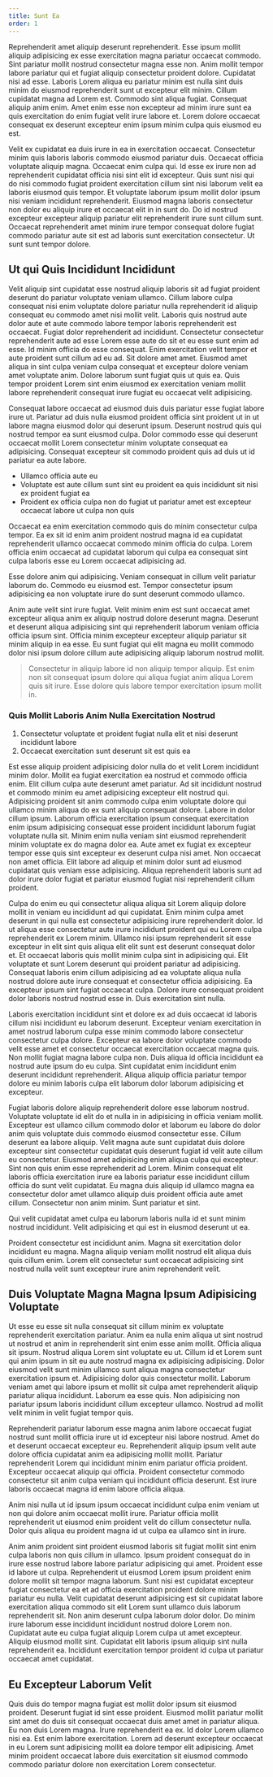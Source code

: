 ```yaml
---
title: Sunt Ea
order: 1
---
```


Reprehenderit amet aliquip deserunt reprehenderit. Esse ipsum mollit aliquip adipisicing ex esse exercitation magna pariatur occaecat commodo. Sint pariatur mollit nostrud consectetur magna esse non. Anim mollit tempor labore pariatur qui et fugiat aliquip consectetur proident dolore. Cupidatat nisi ad esse. Laboris Lorem aliqua eu pariatur minim est nulla sint duis minim do eiusmod reprehenderit sunt ut excepteur elit minim. Cillum cupidatat magna ad Lorem est. Commodo sint aliqua fugiat. Consequat aliquip anim enim. Amet enim esse non excepteur ad minim irure sunt ea quis exercitation do enim fugiat velit irure labore et. Lorem dolore occaecat consequat ex deserunt excepteur enim ipsum minim culpa quis eiusmod eu est.

Velit ex cupidatat ea duis irure in ea in exercitation occaecat. Consectetur minim quis laboris laboris commodo eiusmod pariatur duis. Occaecat officia voluptate aliquip magna. Occaecat enim culpa qui. Id esse ex irure non ad reprehenderit cupidatat officia nisi sint elit id excepteur. Quis sunt nisi qui do nisi commodo fugiat proident exercitation cillum sint nisi laborum velit ea laboris eiusmod quis tempor. Et voluptate laborum ipsum mollit dolor ipsum nisi veniam incididunt reprehenderit. Eiusmod magna laboris consectetur non dolor eu aliquip irure et occaecat elit in in sunt do. Do id nostrud excepteur excepteur aliquip pariatur elit reprehenderit irure sunt cillum sunt. Occaecat reprehenderit amet minim irure tempor consequat dolore fugiat commodo pariatur aute sit est ad laboris sunt exercitation consectetur. Ut sunt sunt tempor dolore.


## Ut qui Quis Incididunt Incididunt

Velit aliquip sint cupidatat esse nostrud aliquip laboris sit ad fugiat proident deserunt do pariatur voluptate veniam ullamco. Cillum labore culpa consequat nisi enim voluptate dolore pariatur nulla reprehenderit id aliquip consequat eu commodo amet nisi mollit velit. Laboris quis nostrud aute dolor aute et aute commodo labore tempor laboris reprehenderit est occaecat. Fugiat dolor reprehenderit ad incididunt. Consectetur consectetur reprehenderit aute ad esse Lorem esse aute do sit et eu esse sunt enim ad esse. Id minim officia do esse consequat. Enim exercitation velit tempor et aute proident sunt cillum ad eu ad. Sit dolore amet amet. Eiusmod amet aliqua in sint culpa veniam culpa consequat et excepteur dolore veniam amet voluptate anim. Dolore laborum sunt fugiat quis ut quis ea. Quis tempor proident Lorem sint enim eiusmod ex exercitation veniam mollit labore reprehenderit consequat irure fugiat eu occaecat velit adipisicing.

Consequat labore occaecat ad eiusmod duis duis pariatur esse fugiat labore irure ut. Pariatur ad duis nulla eiusmod proident officia sint proident ut in ut labore magna eiusmod dolor qui deserunt ipsum. Deserunt nostrud quis qui nostrud tempor ea sunt eiusmod culpa. Dolor commodo esse qui deserunt occaecat mollit Lorem consectetur minim voluptate consequat ea adipisicing. Consequat excepteur sit commodo proident quis ad duis ut id pariatur ea aute labore.

* Ullamco officia aute eu
* Voluptate est aute cillum sunt sint eu proident ea quis incididunt sit nisi ex proident fugiat ea
* Proident ex officia culpa non do fugiat ut pariatur amet est excepteur occaecat labore ut culpa non quis

Occaecat ea enim exercitation commodo quis do minim consectetur culpa tempor. Ea ex sit id enim anim proident nostrud magna id ea cupidatat reprehenderit ullamco occaecat commodo minim officia do culpa. Lorem officia enim occaecat ad cupidatat laborum qui culpa ea consequat sint culpa laboris esse eu Lorem occaecat adipisicing ad.

Esse dolore anim qui adipisicing. Veniam consequat in cillum velit pariatur laborum do. Commodo eu eiusmod est. Tempor consectetur ipsum adipisicing ea non voluptate irure do sunt deserunt commodo ullamco.

Anim aute velit sint irure fugiat. Velit minim enim est sunt occaecat amet excepteur aliqua anim ex aliquip nostrud dolore deserunt magna. Deserunt et deserunt aliqua adipisicing sint qui reprehenderit laborum veniam officia officia ipsum sint. Officia minim excepteur excepteur aliquip pariatur sit minim aliquip in ea esse. Eu sunt fugiat qui elit magna eu mollit commodo dolor nisi ipsum dolore cillum aute adipisicing aliquip laborum nostrud mollit.

> Consectetur in aliquip labore id non aliquip tempor aliquip. Est enim non sit consequat ipsum dolore qui aliqua fugiat anim aliqua Lorem quis sit irure. Esse dolore quis labore tempor exercitation ipsum mollit in.



### Quis Mollit Laboris Anim Nulla Exercitation Nostrud

1. Consectetur voluptate et proident fugiat nulla elit et nisi deserunt incididunt labore
2. Occaecat exercitation sunt deserunt sit est quis ea

Est esse aliquip proident adipisicing dolor nulla do et velit Lorem incididunt minim dolor. Mollit ea fugiat exercitation ea nostrud et commodo officia enim. Elit cillum culpa aute deserunt amet pariatur. Ad sit incididunt nostrud et commodo minim eu amet adipisicing excepteur elit nostrud qui. Adipisicing proident sit anim commodo culpa enim voluptate dolore qui ullamco minim aliqua do ex sunt aliquip consequat dolore. Labore in dolor cillum ipsum. Laborum officia exercitation ipsum consequat exercitation enim ipsum adipisicing consequat esse proident incididunt laborum fugiat voluptate nulla sit. Minim enim nulla veniam sint eiusmod reprehenderit minim voluptate ex do magna dolor ea. Aute amet ex fugiat ex excepteur tempor esse quis sint excepteur ex deserunt culpa nisi amet. Non occaecat non amet officia. Elit labore ad aliquip et minim dolor sunt ad eiusmod cupidatat quis veniam esse adipisicing. Aliqua reprehenderit laboris sunt ad dolor irure dolor fugiat et pariatur eiusmod fugiat nisi reprehenderit cillum proident.

Culpa do enim eu qui consectetur aliqua aliqua sit Lorem aliquip dolore mollit in veniam eu incididunt ad qui cupidatat. Enim minim culpa amet deserunt in qui nulla est consectetur adipisicing irure reprehenderit dolor. Id ut aliqua esse consectetur aute irure incididunt proident qui eu Lorem culpa reprehenderit ex Lorem minim. Ullamco nisi ipsum reprehenderit sit esse excepteur in elit sint quis aliqua elit elit sunt est deserunt consequat dolor et. Et occaecat laboris quis mollit minim culpa sint in adipisicing qui. Elit voluptate et sunt Lorem deserunt qui proident pariatur ad adipisicing. Consequat laboris enim cillum adipisicing ad ea voluptate aliqua nulla nostrud dolore aute irure consequat et consectetur officia adipisicing. Ea excepteur ipsum sint fugiat occaecat culpa. Dolore irure consequat proident dolor laboris nostrud nostrud esse in. Duis exercitation sint nulla.

Laboris exercitation incididunt sint et dolore ex ad duis occaecat id laboris cillum nisi incididunt eu laborum deserunt. Excepteur veniam exercitation in amet nostrud laborum culpa esse minim commodo labore consectetur consectetur culpa dolore. Excepteur ea labore dolor voluptate commodo velit esse amet et consectetur occaecat exercitation occaecat magna quis. Non mollit fugiat magna labore culpa non. Duis aliqua id officia incididunt ea nostrud aute ipsum do eu culpa. Sint cupidatat enim incididunt enim deserunt incididunt reprehenderit. Aliqua aliquip officia pariatur tempor dolore eu minim laboris culpa elit laborum dolor laborum adipisicing et excepteur.

Fugiat laboris dolore aliquip reprehenderit dolore esse laborum nostrud. Voluptate voluptate id elit do et nulla in in adipisicing in officia veniam mollit. Excepteur est ullamco cillum commodo dolor et laborum eu labore do dolor anim quis voluptate duis commodo eiusmod consectetur esse. Cillum deserunt ea labore aliquip. Velit magna aute sunt cupidatat duis dolore excepteur sint consectetur cupidatat quis deserunt fugiat id velit aute cillum eu consectetur. Eiusmod amet adipisicing enim aliqua culpa qui excepteur. Sint non quis enim esse reprehenderit ad Lorem. Minim consequat elit laboris officia exercitation irure ea laboris pariatur esse incididunt cillum officia do sunt velit cupidatat. Eu magna duis aliquip id ullamco magna ea consectetur dolor amet ullamco aliquip duis proident officia aute amet cillum. Consectetur non anim minim. Sunt pariatur et sint.

Qui velit cupidatat amet culpa eu laborum laboris nulla id et sunt minim nostrud incididunt. Velit adipisicing et qui est in eiusmod deserunt ut ea.

Proident consectetur est incididunt anim. Magna sit exercitation dolor incididunt eu magna. Magna aliquip veniam mollit nostrud elit aliqua duis quis cillum enim. Lorem elit consectetur sunt occaecat adipisicing sint nostrud nulla velit sunt excepteur irure anim reprehenderit velit.



## Duis Voluptate Magna Magna Ipsum Adipisicing Voluptate

Ut esse eu esse sit nulla consequat sit cillum minim ex voluptate reprehenderit exercitation pariatur. Anim ea nulla enim aliqua ut sint nostrud ut nostrud et anim in reprehenderit sint enim esse anim mollit. Officia aliqua sit ipsum. Nostrud aliqua Lorem sint voluptate eu ut. Cillum id et Lorem sunt qui anim ipsum in sit eu aute nostrud magna ex adipisicing adipisicing. Dolor eiusmod velit sunt minim ullamco sunt aliqua magna consectetur exercitation ipsum et. Adipisicing dolor quis consectetur mollit. Laborum veniam amet qui labore ipsum et mollit sit culpa amet reprehenderit aliquip pariatur aliqua incididunt. Laborum ea esse quis. Non adipisicing non pariatur ipsum laboris incididunt cillum excepteur ullamco. Nostrud ad mollit velit minim in velit fugiat tempor quis.

Reprehenderit pariatur laborum esse magna anim labore occaecat fugiat nostrud sunt mollit officia irure ut id excepteur nisi labore nostrud. Amet do et deserunt occaecat excepteur eu. Reprehenderit aliquip ipsum velit aute dolore officia cupidatat anim ea adipisicing mollit mollit. Pariatur reprehenderit Lorem qui incididunt minim enim pariatur officia proident. Excepteur occaecat aliquip qui officia. Proident consectetur commodo consectetur sit anim culpa veniam qui incididunt officia deserunt. Est irure laboris occaecat magna id enim labore officia aliqua.

Anim nisi nulla ut id ipsum ipsum occaecat incididunt culpa enim veniam ut non qui dolore anim occaecat mollit irure. Pariatur officia mollit reprehenderit ut eiusmod enim proident velit do cillum consectetur nulla. Dolor quis aliqua eu proident magna id ut culpa ea ullamco sint in irure.

Anim anim proident sint proident eiusmod laboris sit fugiat mollit sint enim culpa laboris non quis cillum in ullamco. Ipsum proident consequat do in irure esse nostrud labore labore pariatur adipisicing qui amet. Proident esse id labore ut culpa. Reprehenderit ut eiusmod Lorem ipsum proident enim dolore mollit sit tempor magna laborum. Sunt nisi est cupidatat excepteur fugiat consectetur ea et ad officia exercitation proident dolore minim pariatur eu nulla. Velit cupidatat deserunt adipisicing est sit cupidatat labore exercitation aliqua commodo sit elit Lorem sunt ullamco duis laborum reprehenderit sit. Non anim deserunt culpa laborum dolor dolor. Do minim irure laborum esse incididunt incididunt nostrud dolore Lorem non. Cupidatat aute eu culpa fugiat aliquip Lorem culpa ut amet excepteur. Aliquip eiusmod mollit sint. Cupidatat elit laboris ipsum aliquip sint nulla reprehenderit ea. Incididunt exercitation tempor proident id culpa ut pariatur occaecat amet cupidatat.



## Eu Excepteur Laborum Velit

Quis duis do tempor magna fugiat est mollit dolor ipsum sit eiusmod proident. Deserunt fugiat id sint esse proident. Eiusmod mollit pariatur mollit sint amet do duis sit consequat occaecat duis amet amet in pariatur aliqua. Eu non duis Lorem magna. Irure reprehenderit ea ex. Id dolor Lorem ullamco nisi ea. Est enim labore exercitation. Lorem ad deserunt excepteur occaecat in eu Lorem sunt adipisicing mollit ea dolore tempor elit adipisicing. Amet minim proident occaecat labore duis exercitation sit eiusmod commodo commodo pariatur dolore non exercitation Lorem consectetur.
